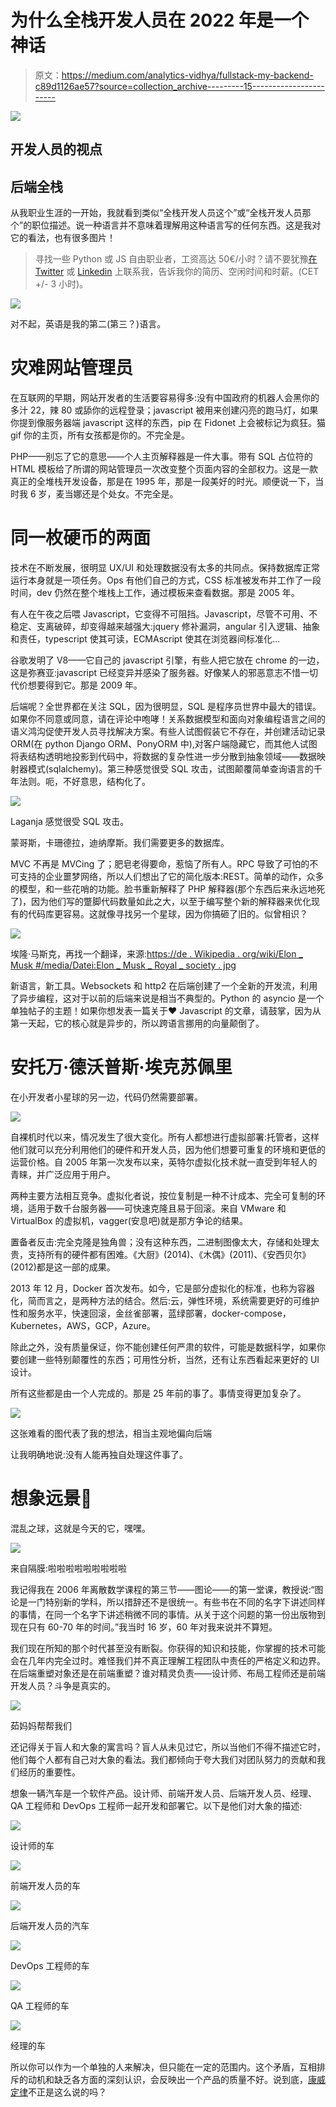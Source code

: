 # 为什么全栈开发人员在 2022 年是一个神话

> 原文：<https://medium.com/analytics-vidhya/fullstack-my-backend-c89d1126ae57?source=collection_archive---------15----------------------->

![](img/96292ac74698340d6a1ef683ef98fc5d.png)

## 开发人员的视点

## 后端全栈

从我职业生涯的一开始，我就看到类似“全栈开发人员这个”或“全栈开发人员那个”的职位描述。说一种语言并不意味着理解用这种语言写的任何东西。这是我对它的看法，也有很多图片！

> 寻找一些 Python 或 JS 自由职业者，工资高达 50€/小时？请不要犹豫[在 Twitter](https://twitter.com/SchifferThorin) 或 [Linkedin](https://www.linkedin.com/in/thorin-schiffer/) 上联系我，告诉我你的简历、空闲时间和时薪。(CET +/- 3 小时)。

![](img/42f01e67a4a16704f4f3eea45a77b9ad.png)

对不起，英语是我的第二(第三？)语言。

# 灾难网站管理员

在互联网的早期，网站开发者的生活要容易得多:没有中国政府的机器人会黑你的多汁 22，辣 80 或舔你的远程登录；javascript 被用来创建闪亮的跑马灯，如果你提到像服务器端 javascript 这样的东西，pip 在 Fidonet 上会被标记为疯狂。猫 gif 你的主页，所有女孩都是你的。不完全是。

PHP——别忘了它的意思——个人主页解释器是一件大事。带有 SQL 占位符的 HTML 模板给了所谓的网站管理员一次改变整个页面内容的全部权力。这是一款真正的全堆栈开发设备，那是在 1995 年，那是一段美好的时光。顺便说一下，当时我 6 岁，麦当娜还是个处女。不完全是。

# 同一枚硬币的两面

技术在不断发展，很明显 UX/UI 和处理数据没有太多的共同点。保持数据库正常运行本身就是一项任务。Ops 有他们自己的方式，CSS 标准被发布并工作了一段时间，dev 仍然在整个堆栈上工作，通过模板来查看数据。那是 2005 年。

有人在午夜之后喂 Javascript，它变得不可阻挡。Javascript，尽管不可用、不稳定、支离破碎，却变得越来越强大:jquery 修补漏洞，angular 引入逻辑、抽象和责任，typescript 使其可读，ECMAscript 使其在浏览器间标准化…

谷歌发明了 V8——它自己的 javascript 引擎，有些人把它放在 chrome 的一边，这是弥赛亚:javascript 已经变异并感染了服务器。好像某人的邪恶意志不惜一切代价想要得到它。那是 2009 年。

后端呢？全世界都在关注 SQL，因为很明显，SQL 是程序员世界中最大的错误。如果你不同意或同意，请在评论中咆哮！关系数据模型和面向对象编程语言之间的语义鸿沟促使开发人员寻找解决方案。有些人试图假装它不存在，并创建活动记录 ORM(在 python Django ORM、PonyORM 中),对客户端隐藏它，而其他人试图将表结构透明地投影到代码中，将数据的复杂性进一步分散到抽象领域——数据映射器模式(sqlalchemy)。第三种感觉很受 SQL 攻击，试图颠覆简单查询语言的千年法则。呃，不好意思，结构化了。

![](img/3d5bf84a18927b14532b24dab6ddf969.png)

Laganja 感觉很受 SQL 攻击。

蒙哥斯，卡珊德拉，迪纳摩斯。我们需要更多的数据库。

MVC 不再是 MVCing 了；肥皂老得要命，惹恼了所有人。RPC 导致了可怕的不可支持的企业噩梦网络，所以人们想出了它的简化版本:REST。简单的动作，众多的模型，和一些花哨的功能。脸书重新解释了 PHP 解释器(那个东西后来永远地死了)，因为他们写的蹩脚代码数量如此之大，以至于编写整个新的解释器来优化现有的代码库更容易。这就像寻找另一个星球，因为你搞砸了旧的。似曾相识？

![](img/9852f0e0f7315b8162a76b7d415938be.png)

埃隆·马斯克，再找一个翻译，来源:[https://de . Wikipedia . org/wiki/Elon _ Musk #/media/Datei:Elon _ Musk _ Royal _ society . jpg](https://de.wikipedia.org/wiki/Elon_Musk#/media/Datei:Elon_Musk_Royal_Society.jpg)

新语言，新工具。Websockets 和 http2 在后端创建了一个全新的开发流，利用了异步编程，这对于以前的后端来说是相当不典型的。Python 的 asyncio 是一个单独帖子的主题！如果你想发表一篇关于❤️ Javascript 的文章，请鼓掌，因为从第一天起，它的核心就是异步的，所以跨语言挪用的向量颠倒了。

# 安托万·德沃普斯·埃克苏佩里

在小开发者小星球的另一边，代码仍然需要部署。

![](img/703ea1e8f1eeea969851a4381d143d9e.png)

自裸机时代以来，情况发生了很大变化。所有人都想进行虚拟部署:托管者，这样他们就可以充分利用他们的硬件和开发人员，因为他们想要可重复的环境和更低的运营价格。自 2005 年第一次发布以来，英特尔虚拟化技术就一直受到年轻人的青睐，并广泛应用于用户。

两种主要方法相互竞争。虚拟化者说，按位复制是一种不计成本、完全可复制的环境，适用于数千台服务器——可快速克隆且易于回滚。来自 VMware 和 VirtualBox 的虚拟机，vagger(安息吧)就是那方争论的结果。

置备者反击:完全克隆是独角兽；没有这种东西，二进制图像太大，存储和处理太贵，支持所有的硬件都有困难。《大厨》(2014)、《木偶》(2011)、《安西贝尔》(2012)都是这一部的成果。

2013 年 12 月，Docker 首次发布。如今，它是部分虚拟化的标准，也称为容器化，简而言之，是两种方法的结合。然后:云，弹性环境，系统需要更好的可维护性和服务水平，快速回滚，金丝雀部署，蓝绿部署，docker-compose，Kubernetes，AWS，GCP，Azure。

除此之外，没有质量保证，你不能创建任何严肃的软件，可能是数据科学，如果你要创建一些特别颠覆性的东西；可用性分析，当然，还有让东西看起来更好的 UI 设计。

所有这些都是由一个人完成的。那是 25 年前的事了。事情变得更加复杂了。

![](img/b3f6ab55851236dd9b82b1711b4d3dda.png)

这张难看的图代表了我的想法，相当主观地偏向后端

让我明确地说:没有人能再独自处理这件事了。

# 想象远景🐘

混乱之球，这就是今天的它，嘿嘿。

![](img/adc4c9b54b6d0c9b2d550568eea332c6.png)

来自隔膜:啦啦啦啦啦啦啦啦啦

我记得我在 2006 年离散数学课程的第三节——图论——的第一堂课，教授说:“图论是一门特别新的学科，所以措辞还不是很统一。有些书在不同的名字下讲述同样的事情，在同一个名字下讲述稍微不同的事情。从关于这个问题的第一份出版物到现在只有 60-70 年的时间。”我当时 16 岁，60 年对我来说并不算短。

我们现在所知的那个时代甚至没有断裂。你获得的知识和技能，你掌握的技术可能会在几年内完全过时。难怪我们并不真正理解工程团队中责任的严格定义和边界。在后端重塑对象还是在前端重塑？谁对精灵负责——设计师、布局工程师还是前端开发人员？斗争是真实的。

![](img/b04674dec54bdef8a9aeb05109e9eff7.png)

茹妈妈帮帮我们

还记得关于盲人和大象的寓言吗？盲人从未见过它，所以当他们不得不描述它时，他们每个人都有自己对大象的看法。我们都倾向于夸大我们对团队努力的贡献和我们经历的重要性。

想象一辆汽车是一个软件产品。设计师、前端开发人员、后端开发人员、经理、QA 工程师和 DevOps 工程师一起开发和部署它。以下是他们对大象的描述:

![](img/5c91b5099e8c3f5c1e7a93f1e9086e8a.png)

设计师的车

![](img/f804e27cd25efd4d33eae239cac5a6bc.png)

前端开发人员的车

![](img/52eb3940bd9e00790864758599611bd7.png)

后端开发人员的汽车

![](img/2e6e7b27546b48b39cf88ed571ef740d.png)

DevOps 工程师的车

![](img/fbd7d71e975ebe886f374af5d6bb009e.png)

QA 工程师的车

![](img/6b50b709b1cb66c9e6d2599f3b0156e9.png)

经理的车

所以你可以作为一个单独的人来解决，但只能在一定的范围内。这个矛盾，互相排斥的动机和缺乏各方面的深刻认识，会反映出一个产品的质量不好。说到底，[康威定律](https://en.wikipedia.org/wiki/Conway%27s_law)不正是这么说的吗？